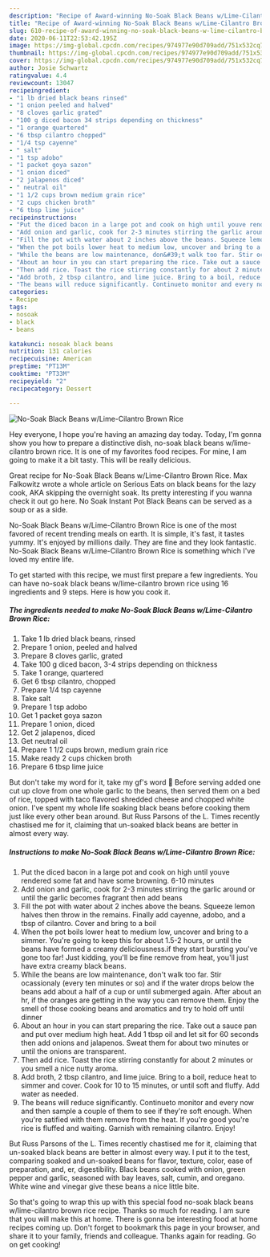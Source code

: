 ```yaml
---
description: "Recipe of Award-winning No-Soak Black Beans w/Lime-Cilantro Brown Rice"
title: "Recipe of Award-winning No-Soak Black Beans w/Lime-Cilantro Brown Rice"
slug: 610-recipe-of-award-winning-no-soak-black-beans-w-lime-cilantro-brown-rice
date: 2020-06-11T22:53:42.195Z
image: https://img-global.cpcdn.com/recipes/974977e90d709add/751x532cq70/no-soak-black-beans-wlime-cilantro-brown-rice-recipe-main-photo.jpg
thumbnail: https://img-global.cpcdn.com/recipes/974977e90d709add/751x532cq70/no-soak-black-beans-wlime-cilantro-brown-rice-recipe-main-photo.jpg
cover: https://img-global.cpcdn.com/recipes/974977e90d709add/751x532cq70/no-soak-black-beans-wlime-cilantro-brown-rice-recipe-main-photo.jpg
author: Josie Schwartz
ratingvalue: 4.4
reviewcount: 13047
recipeingredient:
- "1 lb dried black beans rinsed"
- "1 onion peeled and halved"
- "8 cloves garlic grated"
- "100 g diced bacon 34 strips depending on thickness"
- "1 orange quartered"
- "6 tbsp cilantro chopped"
- "1/4 tsp cayenne"
- " salt"
- "1 tsp adobo"
- "1 packet goya sazon"
- "1 onion diced"
- "2 jalapenos diced"
- " neutral oil"
- "1 1/2 cups brown medium grain rice"
- "2 cups chicken broth"
- "6 tbsp lime juice"
recipeinstructions:
- "Put the diced bacon in a large pot and cook on high until youve rendered some fat and have some browning. 6-10 minutes"
- "Add onion and garlic, cook for 2-3 minutes stirring the garlic around or until the garlic becomes fragrant then add beans"
- "Fill the pot with water about 2 inches above the beans. Squeeze lemon halves then throw in the remains. Finally add cayenne, adobo, and a tbsp of cilantro. Cover and bring to a boil"
- "When the pot boils lower heat to medium low, uncover and bring to a simmer. You&#39;re going to keep this for about 1.5-2 hours, or until the beans have formed a creamy deliciousness.if they start bursting you&#39;ve gone too far! Just kidding, you&#39;ll be fine remove from heat, you&#39;ll just have extra creamy black beans."
- "While the beans are low maintenance, don&#39;t walk too far. Stir ocassionaly (every ten minutes or so) and if the water drops below the beans add about a half of a cup or until submerged again. After about an hr, if the oranges are getting in the way you can remove them. Enjoy the smell of those cooking beans and aromatics and try to hold off until dinner"
- "About an hour in you can start preparing the rice. Take out a sauce pan and put over medium high heat. Add 1 tbsp oil and let sit for 60 seconds then add onions and jalapenos. Sweat them for about two minutes or until the onions are transparent."
- "Then add rice. Toast the rice stirring constantly for about 2 minutes or you smell a nice nutty aroma."
- "Add broth, 2 tbsp cilantro, and lime juice. Bring to a boil, reduce heat to simmer and cover. Cook for 10 to 15 minutes, or until soft and fluffy. Add water as needed."
- "The beans will reduce significantly. Continueto monitor and every now and then sample a couple of them to see if they&#39;re soft enough. When you&#39;re satified with them remove from the heat. If you&#39;re good you&#39;re rice is fluffed and waiting. Garnish with remaining cilantro.  Enjoy!"
categories:
- Recipe
tags:
- nosoak
- black
- beans

katakunci: nosoak black beans 
nutrition: 131 calories
recipecuisine: American
preptime: "PT13M"
cooktime: "PT33M"
recipeyield: "2"
recipecategory: Dessert

---
```



![No-Soak Black Beans w/Lime-Cilantro Brown Rice](https://img-global.cpcdn.com/recipes/974977e90d709add/751x532cq70/no-soak-black-beans-wlime-cilantro-brown-rice-recipe-main-photo.jpg)

Hey everyone, I hope you're having an amazing day today. Today, I'm gonna show you how to prepare a distinctive dish, no-soak black beans w/lime-cilantro brown rice. It is one of my favorites food recipes. For mine, I am going to make it a bit tasty. This will be really delicious.

Great recipe for No-Soak Black Beans w/Lime-Cilantro Brown Rice. Max Falkowitz wrote a whole article on Serious Eats on black beans for the lazy cook, AKA skipping the overnight soak. Its pretty interesting if you wanna check it out go here. No Soak Instant Pot Black Beans can be served as a soup or as a side.

No-Soak Black Beans w/Lime-Cilantro Brown Rice is one of the most favored of recent trending meals on earth. It is simple, it's fast, it tastes yummy. It's enjoyed by millions daily. They are fine and they look fantastic. No-Soak Black Beans w/Lime-Cilantro Brown Rice is something which I've loved my entire life.


To get started with this recipe, we must first prepare a few ingredients. You can have no-soak black beans w/lime-cilantro brown rice using 16 ingredients and 9 steps. Here is how you cook it.

<!--inarticleads1-->

##### The ingredients needed to make No-Soak Black Beans w/Lime-Cilantro Brown Rice:

1. Take 1 lb dried black beans, rinsed
1. Prepare 1 onion, peeled and halved
1. Prepare 8 cloves garlic, grated
1. Take 100 g diced bacon, 3-4 strips depending on thickness
1. Take 1 orange, quartered
1. Get 6 tbsp cilantro, chopped
1. Prepare 1/4 tsp cayenne
1. Take  salt
1. Prepare 1 tsp adobo
1. Get 1 packet goya sazon
1. Prepare 1 onion, diced
1. Get 2 jalapenos, diced
1. Get  neutral oil
1. Prepare 1 1/2 cups brown, medium grain rice
1. Make ready 2 cups chicken broth
1. Prepare 6 tbsp lime juice


But don&#39;t take my word for it, take my gf&#39;s word 🙂 Before serving added one cut up clove from one whole garlic to the beans, then served them on a bed of rice, topped with taco flavored shredded cheese and chopped white onion. I&#39;ve spent my whole life soaking black beans before cooking them just like every other bean around. But Russ Parsons of the L. Times recently chastised me for it, claiming that un-soaked black beans are better in almost every way. 

<!--inarticleads2-->

##### Instructions to make No-Soak Black Beans w/Lime-Cilantro Brown Rice:

1. Put the diced bacon in a large pot and cook on high until youve rendered some fat and have some browning. 6-10 minutes
1. Add onion and garlic, cook for 2-3 minutes stirring the garlic around or until the garlic becomes fragrant then add beans
1. Fill the pot with water about 2 inches above the beans. Squeeze lemon halves then throw in the remains. Finally add cayenne, adobo, and a tbsp of cilantro. Cover and bring to a boil
1. When the pot boils lower heat to medium low, uncover and bring to a simmer. You&#39;re going to keep this for about 1.5-2 hours, or until the beans have formed a creamy deliciousness.if they start bursting you&#39;ve gone too far! Just kidding, you&#39;ll be fine remove from heat, you&#39;ll just have extra creamy black beans.
1. While the beans are low maintenance, don&#39;t walk too far. Stir ocassionaly (every ten minutes or so) and if the water drops below the beans add about a half of a cup or until submerged again. After about an hr, if the oranges are getting in the way you can remove them. Enjoy the smell of those cooking beans and aromatics and try to hold off until dinner
1. About an hour in you can start preparing the rice. Take out a sauce pan and put over medium high heat. Add 1 tbsp oil and let sit for 60 seconds then add onions and jalapenos. Sweat them for about two minutes or until the onions are transparent.
1. Then add rice. Toast the rice stirring constantly for about 2 minutes or you smell a nice nutty aroma.
1. Add broth, 2 tbsp cilantro, and lime juice. Bring to a boil, reduce heat to simmer and cover. Cook for 10 to 15 minutes, or until soft and fluffy. Add water as needed.
1. The beans will reduce significantly. Continueto monitor and every now and then sample a couple of them to see if they&#39;re soft enough. When you&#39;re satified with them remove from the heat. If you&#39;re good you&#39;re rice is fluffed and waiting. Garnish with remaining cilantro.  Enjoy!


But Russ Parsons of the L. Times recently chastised me for it, claiming that un-soaked black beans are better in almost every way. I put it to the test, comparing soaked and un-soaked beans for flavor, texture, color, ease of preparation, and, er, digestibility. Black beans cooked with onion, green pepper and garlic, seasoned with bay leaves, salt, cumin, and oregano. White wine and vinegar give these beans a nice little bite. 

So that's going to wrap this up with this special food no-soak black beans w/lime-cilantro brown rice recipe. Thanks so much for reading. I am sure that you will make this at home. There is gonna be interesting food at home recipes coming up. Don't forget to bookmark this page in your browser, and share it to your family, friends and colleague. Thanks again for reading. Go on get cooking!
